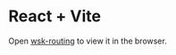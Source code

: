 # React + Vite

Open [wsk-routing](https://users.metropolia.fi/~ottopar/wsk-routing/) to view it in the browser.


